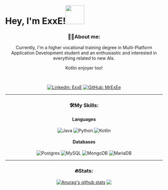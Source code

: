 <p align="center"> <h1> Hey, I'm ExxE!<img src="https://media.giphy.com/media/108JHWB1hruZnq/giphy.gif" width="60px"></h1></p>

<div align="center">

<h3 > 🙍‍♂️About me: </h3>

<p>Currently, I'm a higher vocational training degree in Multi-Platform Application Development student and an enthusiastic and interested in everything related to new AIs. </p>
<p>Kotlin enjoyer too! </p>

<br>



[![Linkedin: ExxE](https://img.shields.io/badge/ExxE-blue?style=plastic&logo=Linkedin)](https://www.linkedin.com/in/miguel-morote-blesa-16293a291/) 
[![GitHub: MrExEe](https://img.shields.io/github/followers/MrExEe?label=follow&style=social)](https://github.com/MrExEe) 

<hr>

<h3> 🛠️My Skills: </h3>

<h4> Languages</h4>

![Java](https://img.shields.io/badge/java-%23ED8B00.svg?style=for-the-badge&logo=openjdk&logoColor=white)
![Python](https://img.shields.io/badge/python-3670A0?style=for-the-badge&logo=python&logoColor=ffdd54)
![Kotlin](https://img.shields.io/badge/kotlin-%237F52FF.svg?style=for-the-badge&logo=kotlin&logoColor=white)



<h4> Databases </h4>

![Postgres](https://img.shields.io/badge/postgres-%23316192.svg?style=for-the-badge&logo=postgresql&logoColor=white)
![MySQL](https://img.shields.io/badge/mysql-%2300f.svg?style=for-the-badge&logo=mysql&logoColor=white)
![MongoDB](https://img.shields.io/badge/MongoDB-%234ea94b.svg?style=for-the-badge&logo=mongodb&logoColor=white)
![MariaDB](https://img.shields.io/badge/MariaDB-003545?style=for-the-badge&logo=mariadb&logoColor=white)



<hr> 

<h3>🔥Stats: </h3>

  <a href="https://github.com/anuraghazra/github-readme-stats"><img align="center" src="https://github-readme-stats.vercel.app/api?username=MrExEe&show_icons=true&include_all_commits=true&theme=aura&hide_border=true" alt="Anurag's github stats" /></a>
  <a href="https://github.com/anuraghazra/github-readme-stats"><img align="center" src="https://github-readme-stats.vercel.app/api/top-langs/?username=MrExEe&layout=compact&theme=aura&hide_border=true" /></a>



</div>






